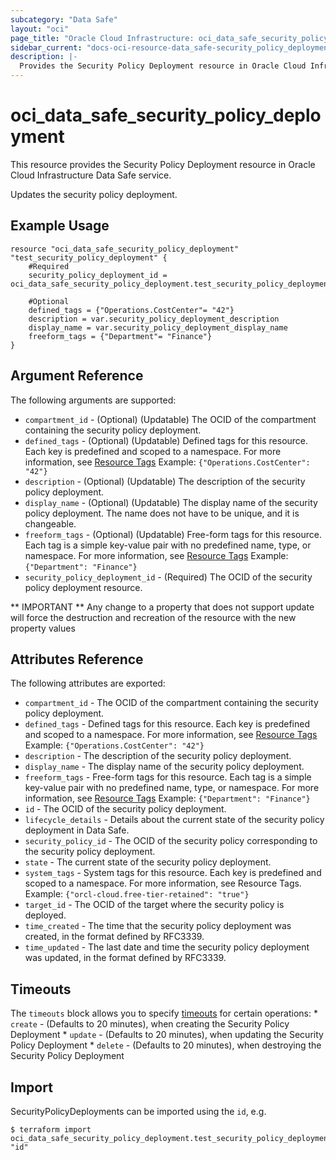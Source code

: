 ```yaml
---
subcategory: "Data Safe"
layout: "oci"
page_title: "Oracle Cloud Infrastructure: oci_data_safe_security_policy_deployment"
sidebar_current: "docs-oci-resource-data_safe-security_policy_deployment"
description: |-
  Provides the Security Policy Deployment resource in Oracle Cloud Infrastructure Data Safe service
---
```


# oci_data_safe_security_policy_deployment
This resource provides the Security Policy Deployment resource in Oracle Cloud Infrastructure Data Safe service.

Updates the security policy deployment.

## Example Usage

```hcl
resource "oci_data_safe_security_policy_deployment" "test_security_policy_deployment" {
	#Required
	security_policy_deployment_id = oci_data_safe_security_policy_deployment.test_security_policy_deployment.id

	#Optional
	defined_tags = {"Operations.CostCenter"= "42"}
	description = var.security_policy_deployment_description
	display_name = var.security_policy_deployment_display_name
	freeform_tags = {"Department"= "Finance"}
}
```

## Argument Reference

The following arguments are supported:

* `compartment_id` - (Optional) (Updatable) The OCID of the compartment containing the security policy deployment.
* `defined_tags` - (Optional) (Updatable) Defined tags for this resource. Each key is predefined and scoped to a namespace. For more information, see [Resource Tags](https://docs.cloud.oracle.com/iaas/Content/General/Concepts/resourcetags.htm)  Example: `{"Operations.CostCenter": "42"}` 
* `description` - (Optional) (Updatable) The description of the security policy deployment.
* `display_name` - (Optional) (Updatable) The display name of the security policy deployment. The name does not have to be unique, and it is changeable.
* `freeform_tags` - (Optional) (Updatable) Free-form tags for this resource. Each tag is a simple key-value pair with no predefined name, type, or namespace. For more information, see [Resource Tags](https://docs.cloud.oracle.com/iaas/Content/General/Concepts/resourcetags.htm)  Example: `{"Department": "Finance"}` 
* `security_policy_deployment_id` - (Required) The OCID of the security policy deployment resource.


** IMPORTANT **
Any change to a property that does not support update will force the destruction and recreation of the resource with the new property values

## Attributes Reference

The following attributes are exported:

* `compartment_id` - The OCID of the compartment containing the security policy deployment.
* `defined_tags` - Defined tags for this resource. Each key is predefined and scoped to a namespace. For more information, see [Resource Tags](https://docs.cloud.oracle.com/iaas/Content/General/Concepts/resourcetags.htm)  Example: `{"Operations.CostCenter": "42"}` 
* `description` - The description of the security policy deployment.
* `display_name` - The display name of the security policy deployment.
* `freeform_tags` - Free-form tags for this resource. Each tag is a simple key-value pair with no predefined name, type, or namespace. For more information, see [Resource Tags](https://docs.cloud.oracle.com/iaas/Content/General/Concepts/resourcetags.htm)  Example: `{"Department": "Finance"}` 
* `id` - The OCID of the security policy deployment.
* `lifecycle_details` - Details about the current state of the security policy deployment in Data Safe.
* `security_policy_id` - The OCID of the security policy corresponding to the security policy deployment.
* `state` - The current state of the security policy deployment.
* `system_tags` - System tags for this resource. Each key is predefined and scoped to a namespace. For more information, see Resource Tags. Example: `{"orcl-cloud.free-tier-retained": "true"}` 
* `target_id` - The OCID of the target where the security policy is deployed.
* `time_created` - The time that the security policy deployment was created, in the format defined by RFC3339.
* `time_updated` - The last date and time the security policy deployment was updated, in the format defined by RFC3339.

## Timeouts

The `timeouts` block allows you to specify [timeouts](https://registry.terraform.io/providers/oracle/oci/latest/docs/guides/changing_timeouts) for certain operations:
	* `create` - (Defaults to 20 minutes), when creating the Security Policy Deployment
	* `update` - (Defaults to 20 minutes), when updating the Security Policy Deployment
	* `delete` - (Defaults to 20 minutes), when destroying the Security Policy Deployment


## Import

SecurityPolicyDeployments can be imported using the `id`, e.g.

```
$ terraform import oci_data_safe_security_policy_deployment.test_security_policy_deployment "id"
```


